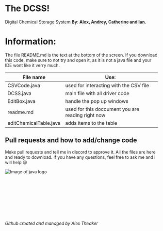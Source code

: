 # The DCSS!
Digital Chemical Storage System
**By: Alex, Andrey, Catherine and Ian.**

# Information:
The file README.md is the text at the bottom of the screen. If you download this code, make sure to not try and open it, as it is not a java file and your IDE wont like it verry much.


FIle name |Use:
------------ | -------------
CSVCode.java   | used for interacting with the CSV file
DCSS.java  | main file with all driver code
EditBox.java |  handle the pop up windows
readme.md | used for this doccument you are reading right now
editChemicalTable.java  | adds items to the table



## Pull requests and how to add/change code
Make pull requests and tell me in discord to approve it. All the files are here and ready to download. If you have any questions, feel free to ask me and I will help :smiley:


![Image of java logo](https://cdn.iconscout.com/icon/free/png-256/java-60-1174953.png)
\
\
\
\
\
\
\
\
\
\
*Github created and managed by Alex Theaker*
